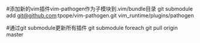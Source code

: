 #添加新的vim插件vim-pathogen作为子模块到.vim/bundle目录
git submodule add git@github.com:tpope/vim-pathogen.git vim_runtime/plugins/pathogen

#通过git submodule更新所有插件
git submodule foreach git pull origin master
